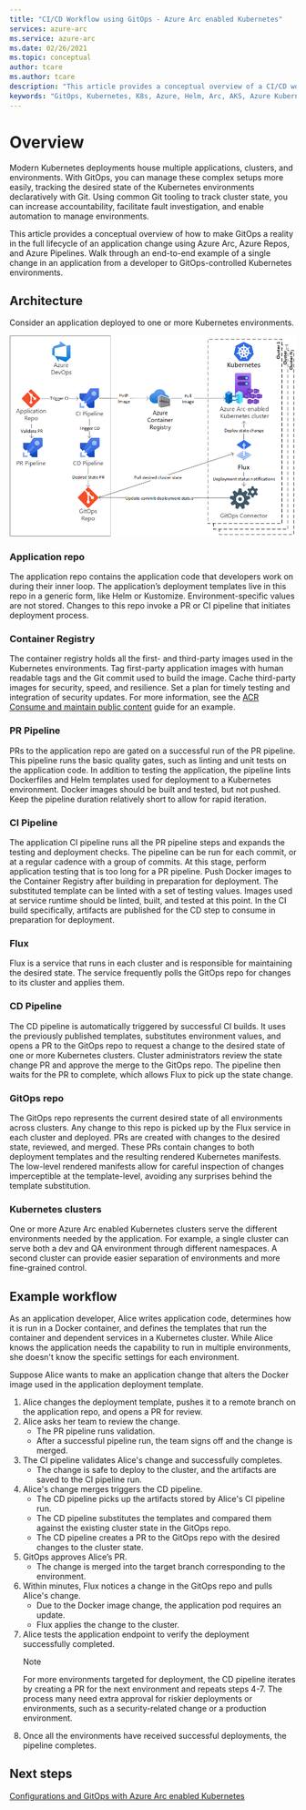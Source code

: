 ```yaml
---
title: "CI/CD Workflow using GitOps - Azure Arc enabled Kubernetes"
services: azure-arc
ms.service: azure-arc
ms.date: 02/26/2021
ms.topic: conceptual
author: tcare
ms.author: tcare
description: "This article provides a conceptual overview of a CI/CD workflow using GitOps"
keywords: "GitOps, Kubernetes, K8s, Azure, Helm, Arc, AKS, Azure Kubernetes Service, containers, CI, CD, Azure DevOps"
---
```

# Overview

Modern Kubernetes deployments house multiple applications, clusters, and environments. With GitOps, you can manage these complex setups more easily, tracking the desired state of the Kubernetes environments declaratively with Git. Using common Git tooling to track cluster state, you can increase accountability, facilitate fault investigation, and enable automation to manage environments.

This article provides a conceptual overview of how to make GitOps a reality in the full lifecycle of an application change using Azure Arc, Azure Repos, and Azure Pipelines. Walk through an end-to-end example of a single change in an application from a developer to GitOps-controlled Kubernetes environments.

## Architecture

Consider an application deployed to one or more Kubernetes environments.

![GitOps CI/CD architecture](./media/gitops-arch.png)
### Application repo
The application repo contains the application code that developers work on during their inner loop. The application’s deployment templates live in this repo in a generic form, like Helm or Kustomize. Environment-specific values are not stored. Changes to this repo invoke a PR or CI pipeline that initiates deployment process.
### Container Registry
The container registry holds all the first- and third-party images used in the Kubernetes environments. Tag first-party application images with human readable tags and the Git commit used to build the image. Cache third-party images for security, speed, and resilience. Set a plan for timely testing and integration of security updates. For more information, see the [ACR Consume and maintain public content](https://docs.microsoft.com/azure/container-registry/tasks-consume-public-content) guide for an example.
### PR Pipeline
PRs to the application repo are gated on a successful run of the PR pipeline. This pipeline runs the basic quality gates, such as linting and unit tests on the application code. In addition to testing the application, the pipeline lints Dockerfiles and Helm templates used for deployment to a Kubernetes environment. Docker images should be built and tested, but not pushed. Keep the pipeline duration relatively short to allow for rapid iteration.
### CI Pipeline
The application CI pipeline runs all the PR pipeline steps and expands the testing and deployment checks. The pipeline can be run for each commit, or at a regular cadence with a group of commits. At this stage, perform application testing that is too long for a PR pipeline. Push Docker images to the Container Registry after building in preparation for deployment. The substituted template can be linted with a set of testing values. Images used at service runtime should be linted, built, and tested at this point. In the CI build specifically, artifacts are published for the CD step to consume in preparation for deployment.
### Flux
Flux is a service that runs in each cluster and is responsible for maintaining the desired state. The service frequently polls the GitOps repo for changes to its cluster and applies them.
### CD Pipeline
The CD pipeline is automatically triggered by successful CI builds. It uses the previously published templates, substitutes environment values, and opens a PR to the GitOps repo to request a change to the desired state of one or more Kubernetes clusters. Cluster administrators review the state change PR and approve the merge to the GitOps repo. The pipeline then waits for the PR to complete, which allows Flux to pick up the state change.
### GitOps repo
The GitOps repo represents the current desired state of all environments across clusters. Any change to this repo is picked up by the Flux service in each cluster and deployed. PRs are created with changes to the desired state, reviewed, and merged. These PRs contain changes to both deployment templates and the resulting rendered Kubernetes manifests. The low-level rendered manifests allow for careful inspection of changes imperceptible at the template-level, avoiding any surprises behind the template substitution.
### Kubernetes clusters
One or more Azure Arc enabled Kubernetes clusters serve the different environments needed by the application. For example, a single cluster can serve both a dev and QA environment through different namespaces. A second cluster can provide easier separation of environments and more fine-grained control.
## Example workflow
As an application developer, Alice writes application code, determines how it is run in a Docker container, and defines the templates that run the container and dependent services in a Kubernetes cluster. While Alice knows the application needs the capability to run in multiple environments, she doesn't know the specific settings for each environment.

Suppose Alice wants to make an application change that alters the Docker image used in the application deployment template.

1. Alice changes the deployment template, pushes it to a remote branch on the application repo, and opens a PR for review.
2. Alice asks her team to review the change.  
    * The PR pipeline runs validation. 
    * After a successful pipeline run, the team signs off and the change is merged.
3. The CI pipeline validates Alice's change and successfully completes. 
    * The change is safe to deploy to the cluster, and the artifacts are saved to the CI pipeline run.
4. Alice's change merges triggers the CD pipeline. 
    * The CD pipeline picks up the artifacts stored by Alice's CI pipeline run. 
    * The CD pipeline substitutes the templates and compared them against the existing cluster state in the GitOps repo. 
    * The CD pipeline creates a PR to the GitOps repo with the desired changes to the cluster state.
5. GitOps approves Alice’s PR.
    * The change is merged into the target branch corresponding to the environment.
6. Within minutes, Flux notices a change in the GitOps repo and pulls Alice's change. 
    * Due to the Docker image change, the application pod requires an update. 
    * Flux applies the change to the cluster.
7. Alice tests the application endpoint to verify the deployment successfully completed.
   > [!NOTE]  
   > For more environments targeted for deployment, the CD pipeline iterates by creating a PR for the next environment and repeats steps 4-7. The process many need extra approval for riskier deployments or environments, such as a security-related change or a production environment.
8.  Once all the environments have received successful deployments, the pipeline completes.

## Next steps
[Configurations and GitOps with Azure Arc enabled Kubernetes](./conceptual-configurations.md)
